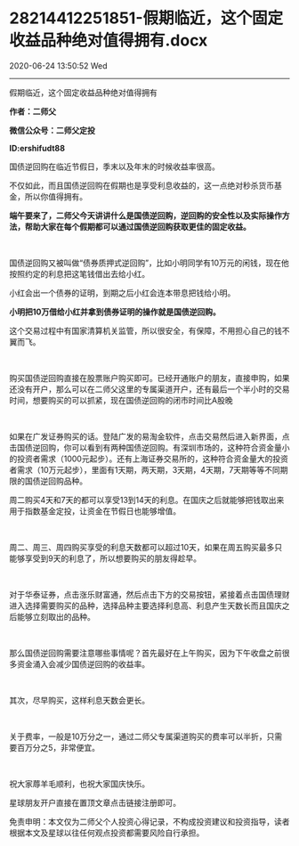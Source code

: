 # 28214412251851-假期临近，这个固定收益品种绝对值得拥有.docx

2020-06-24 13:50:52 Wed

----

假期临近，这个固定收益品种绝对值得拥有

__作者：二师父__

__微信公众号：二师父定投__

__ID:ershifudt88__

国债逆回购在临近节假日，季末以及年末的时候收益率很高。

不仅如此，而且国债逆回购在假期也是享受利息收益的，这一点绝对秒杀货币基金，所以你值得拥有。

__端午要来了，二师父今天讲讲什么是国债逆回购，逆回购的安全性以及实际操作方法，帮助大家在每个假期都可以通过国债逆回购获取更佳的固定收益。__

 

国债逆回购又被叫做“债券质押式逆回购”，比如小明同学有10万元的闲钱，现在他按照约定的利息把这笔钱借出去给小红。

小红会出一个债券的证明，到期之后小红会连本带息把钱给小明。

__小明把10万借给小红并拿到债券证明的操作就是国债逆回购。__

这个交易过程中有国家清算机关监管，所以很安全，有保障，不用担心自己的钱不翼而飞。

 

购买国债逆回购直接在股票账户购买即可。已经开通账户的朋友，直接申购，如果还没有开户，那么可以在二师父这里的专属渠道开户，还有最后一个半小时的交易时间，想要购买的可以抓紧，现在国债逆回购的闭市时间比A股晚

 

如果在广发证券购买的话。登陆广发的易淘金软件，点击交易然后进入新界面，点击国债逆回购，你可以看到有两种国债逆回购。有深圳市场的，这种符合资金量小的投资者需求（1000元起步）。还有上海证券交易所的，这种符合资金量大的投资者需求（10万元起步），里面有1天期，两天期，3天期，4天期，7天期等等不同期限的国债逆回购品种。

周二购买4天和7天的都可以享受13到14天的利息。在国庆之后就能够把钱取出来用于指数基金定投，让资金在节假日也能够增值。

 

周二、周三、周四购买享受的利息天数都可以超过10天，如果在周五购买最多只能够享受到9天的利息了，所以想要购买的朋友得趁早。

 

对于华泰证券，点击涨乐财富通，然后点击下方的交易按钮，紧接着点击国债理财进入选择需要购买的品种，选择品种主要选择利息高、利息产生天数长而且国庆之后能够立刻取出的品种。

 

那么国债逆回购需要注意哪些事情呢？首先最好在上午购买，因为下午收盘之前很多资金涌入会减少国债逆回购的收益率。

 

其次，尽早购买，这样利息天数会更长。

 

关于费率，一般是10万分之一，通过二师父专属渠道购买的费率可以半折，只需要百万分之5，非常便宜。

 

祝大家蓐羊毛顺利，也祝大家国庆快乐。

星球朋友开户直接在置顶文章点击链接注册即可。

免责申明：本文仅为二师父个人投资心得记录，不构成投资建议和投资指导，读者根据本文及星球以往任何观点投资都需要风险自行承担。

